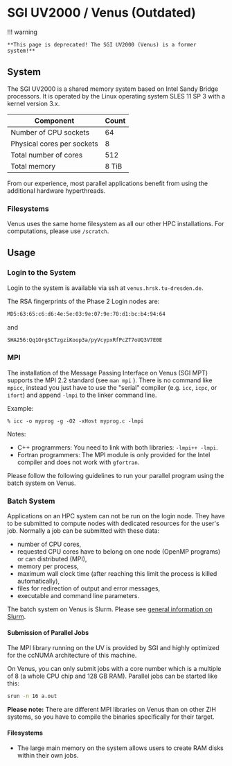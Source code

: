 # SGI UV2000 / Venus (Outdated)

!!! warning

    **This page is deprecated! The SGI UV2000 (Venus) is a former system!**

## System

The SGI UV2000 is a shared memory system based on Intel Sandy Bridge processors. It is operated by
the Linux operating system SLES 11 SP 3 with a kernel version 3.x.

| Component                  | Count |
|----------------------------|-------|
| Number of CPU sockets      | 64    |
| Physical cores per sockets | 8     |
| Total number of cores      | 512   |
| Total memory               | 8 TiB |

From our experience, most parallel applications benefit from using the additional hardware
hyperthreads.

### Filesystems

Venus uses the same home filesystem as all our other HPC installations.
For computations, please use `/scratch`.

## Usage

### Login to the System

Login to the system is available via ssh at `venus.hrsk.tu-dresden.de`.

The RSA fingerprints of the Phase 2 Login nodes are:

```Bash
MD5:63:65:c6:d6:4e:5e:03:9e:07:9e:70:d1:bc:b4:94:64
```

and

```Bash
SHA256:Qq1OrgSCTzgziKoop3a/pyVcypxRfPcZT7oUQ3V7E0E
```

### MPI

The installation of the Message Passing Interface on Venus (SGI MPT) supports the MPI 2.2 standard
(see `man mpi` ). There is no command like `mpicc`, instead you just have to use the "serial"
compiler (e.g. `icc`, `icpc`, or `ifort`) and append `-lmpi` to the linker command line.

Example:

```console
% icc -o myprog -g -O2 -xHost myprog.c -lmpi
```

Notes:

- C++ programmers: You need to link with both libraries:
  `-lmpi++ -lmpi`.
- Fortran programmers: The MPI module is only provided for the Intel
  compiler and does not work with `gfortran`.

Please follow the following guidelines to run your parallel program using the batch system on Venus.

### Batch System

Applications on an HPC system can not be run on the login node. They have to be submitted to compute
nodes with dedicated resources for the user's job. Normally a job can be submitted with these data:

- number of CPU cores,
- requested CPU cores have to belong on one node (OpenMP programs) or
  can distributed (MPI),
- memory per process,
- maximum wall clock time (after reaching this limit the process is
  killed automatically),
- files for redirection of output and error messages,
- executable and command line parameters.

The batch system on Venus is Slurm. Please see
[general information on Slurm](../jobs_and_resources/slurm.md).

#### Submission of Parallel Jobs

The MPI library running on the UV is provided by SGI and highly optimized for the ccNUMA
architecture of this machine.

On Venus, you can only submit jobs with a core number which is a multiple of 8 (a whole CPU chip and
128 GB RAM). Parallel jobs can be started like this:

```Bash
srun -n 16 a.out
```

**Please note:** There are different MPI libraries on Venus than on other ZIH systems,
so you have to compile the binaries specifically for their target.

#### Filesystems

- The large main memory on the system allows users to create RAM disks
  within their own jobs.
